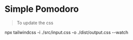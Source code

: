 Simple Pomodoro
===


> To update the css

npx tailwindcss -i ./src/input.css -o ./dist/output.css --watch
